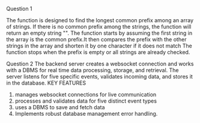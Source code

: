 Question 1

The function is designed to find the longest common prefix among an array of strings. If there is no common prefix among the strings, the function will return an empty string "".
The function starts by assuming the first string in the array is the common prefix.It then compares the prefix with the other strings in the array and shorten it by one character if it does not match
The function stops when the prefix is empty or all strings are already checked.


Question 2
The backend server creates a websocket connection and works with a DBMS for real time data processing, storage, and retrieval. The server listens for five specific events, validates incoming data, and stores it in the database.
KEY FEATURES
1. manages websocket connections for live communication
2. processes and validates data for five distinct event types
3. uses a DBMS to save and fetch data
4. Implements robust database management error handling.
